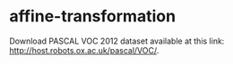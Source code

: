 # affine-transformation
Download PASCAL VOC 2012 dataset available at this link: http://host.robots.ox.ac.uk/pascal/VOC/.

